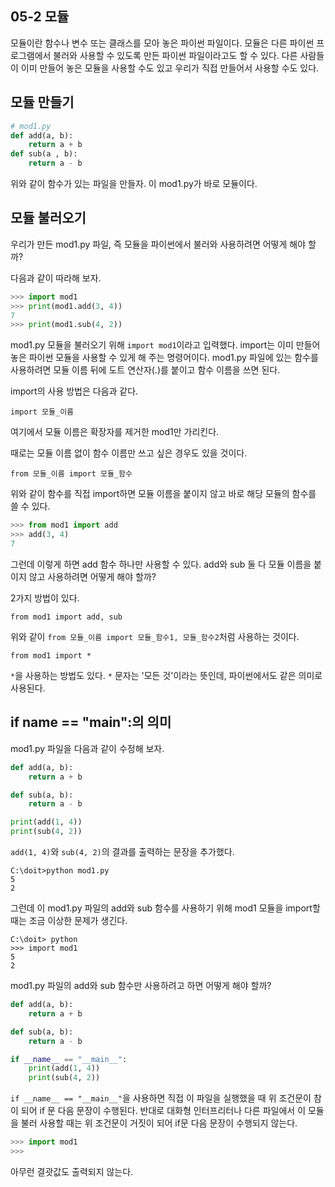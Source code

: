 ## 05-2 모듈

모듈이란 함수나 변수 또는 클래스를 모아 놓은 파이썬 파일이다. 모듈은 다른 파이썬 프로그램에서 불러와 사용할 수 있도록 만든 파이썬 파일이라고도 할 수 있다. 다른 사람들이 이미 만들어 놓은 모듈을 사용할 수도 있고 우리가 직접 만들어서 사용할 수도 있다.

## 모듈 만들기

```py
# mod1.py
def add(a, b):
    return a + b
def sub(a , b):
    return a - b
```

위와 같이 함수가 있는 파일을 만들자. 이 mod1.py가 바로 모듈이다.

## 모듈 불러오기

우리가 만든 mod1.py 파일, 즉 모듈을 파이썬에서 불러와 사용하려면 어떻게 해야 할까?

다음과 같이 따라해 보자.

```py
>>> import mod1
>>> print(mod1.add(3, 4))
7
>>> print(mod1.sub(4, 2))
```

mod1.py 모듈을 불러오기 위해 `import mod1`이라고 입력했다. import는 이미 만들어 놓은 파이썬 모듈을 사용할 수 있게 해 주는 명령어이다. mod1.py 파일에 있는 함수를 사용하려면 모듈 이름 뒤에 도트 연산자(.)를 붙이고 함수 이름을 쓰면 된다.

import의 사용 방법은 다음과 같다.

```
import 모듈_이름
```

여기에서 모듈 이름은 확장자를 제거한 mod1만 가리킨다.

때로는 모듈 이름 없이 함수 이름만 쓰고 싶은 경우도 있을 것이다.

```
from 모듈_이름 import 모듈_함수
```

위와 같이 함수를 직접 import하면 모듈 이름을 붙이지 않고 바로 해당 모듈의 함수를 쓸 수 있다.

```py
>>> from mod1 import add
>>> add(3, 4)
7
```

그런데 이렇게 하면 add 함수 하나만 사용할 수 있다. add와 sub 둘 다 모듈 이름을 붙이지 않고 사용하려면 어떻게 해야 할까?

2가지 방법이 있다.

```
from mod1 import add, sub
```

위와 같이 `from 모듈_이름 import 모듈_함수1, 모듈_함수2`처럼 사용하는 것이다.

```
from mod1 import *
```

`*`을 사용하는 방법도 있다. `*` 문자는 '모든 것'이라는 뜻인데, 파이썬에서도 같은 의미로 사용된다.

## if __name__ == "__main__":의 의미

mod1.py 파일을 다음과 같이 수정해 보자.

```py
def add(a, b):
    return a + b

def sub(a, b):
    return a - b

print(add(1, 4))
print(sub(4, 2))
```

`add(1, 4)`와 `sub(4, 2)`의 결과를 출력하는 문장을 추가했다.

```
C:\doit>python mod1.py
5
2
```

그런데 이 mod1.py 파일의 add와 sub 함수를 사용하기 위해 mod1 모듈을 import할 때는 조금 이상한 문제가 생긴다.

```
C:\doit> python
>>> import mod1
5
2
```

mod1.py 파일의 add와 sub 함수만 사용하려고 하면 어떻게 해야 할까?

```py
def add(a, b):
    return a + b

def sub(a, b):
    return a - b

if __name__ == "__main__":
    print(add(1, 4))
    print(sub(4, 2))
```

`if __name__ == "__main__"`을 사용하면 직접 이 파일을 실행했을 때 위 조건문이 참이 되어 if 문 다음 문장이 수행된다. 반대로 대화형 인터프리터나 다른 파일에서 이 모듈을 불러 사용할 때는 위 조건문이 거짓이 되어 if문 다음 문장이 수행되지 않는다.

```py
>>> import mod1
>>>
```

아무런 결괏값도 출력되지 않는다.
